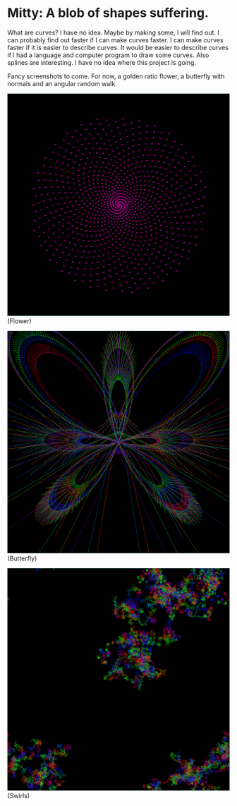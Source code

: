 Mitty: A blob of shapes suffering.
==================================

What are curves? I have no idea. Maybe by making some, I will find out. I can
probably find out faster if I can make curves faster. I can make curves faster
if it is easier to describe curves. It would be easier to describe curves if I
had a language and computer program to draw some curves. Also splines are
interesting. I have no idea where this project is going.

Fancy screenshots to come. For now, a golden ratio flower, a butterfly with
normals and an angular random walk.

![Golden Ratio Flower](fib-flower.png)(Flower)

![Butterfly with Normals](butterfly.png)(Butterfly)

![Angular Random Walk](swirls.png)(Swirls)

